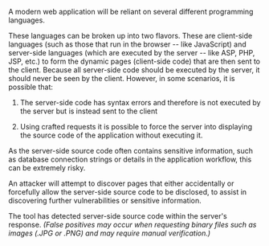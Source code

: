 A modern web application will be reliant on several different
programming languages.

These languages can be broken up into two
flavors. These are client-side languages (such as those that run in
the browser -- like JavaScript) and server-side languages (which are
executed by the server -- like ASP, PHP, JSP, etc.) to form the
dynamic pages (client-side code) that are then sent to the client.
Because all server-side code should be executed by the server, it
should never be seen by the client. However, in some scenarios, it is
possible that:


1. The server-side code has syntax errors and therefore is not executed
by the server but is instead sent to the client

2. Using crafted requests it is possible to force the server
into displaying the source code of the application without executing it.



As the server-side source code often contains sensitive
information, such as database connection strings or details in the
application workflow, this can be extremely risky.

An attacker
will attempt to discover pages that either accidentally or forcefully
allow the server-side source code to be disclosed, to assist in
discovering further vulnerabilities or sensitive information.

The tool
has detected server-side source code within the server's response.
_(False positives may occur when requesting binary files such as
images (.JPG or .PNG) and may require manual verification.)_